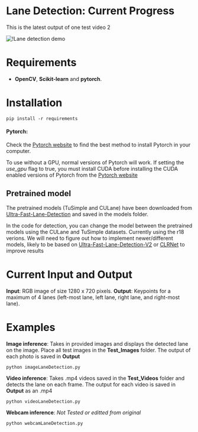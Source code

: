 # Lane Detection: Current Progress
This is the latest output of one test video 2

 ![!Lane detection demo](https://github.com/ryanbaker77/lane-detection/blob/main/Output/LaneDetectionDemo.gif)


# Requirements

 * **OpenCV**, **Scikit-learn** and **pytorch**.
 
# Installation
```
pip install -r requirements
```

#### Pytorch:
Check the [Pytorch website](https://pytorch.org/) to find the best method to install Pytorch in your computer.

To use without a GPU, normal versions of Pytorch will work. If setting the *use_gpu* flag to true, you must
install CUDA before installing the CUDA enabled versions of Pytorch from the [Pytorch website](https://pytorch.org/)

## Pretrained model

The pretrained models (TuSimple and CULane) have been downloaded from [Ultra-Fast-Lane-Detection](https://github.com/cfzd/Ultra-Fast-Lane-Detection) and saved in the models folder. 

In the code for detection, you can change the model between the pretrained models using the CULane and TuSimple datasets. Currently using the r18 verions.
We will need to figure out how to implement newer/different models, likely to be based on [Ultra-Fast-Lane-Detection-V2](https://github.com/cfzd/Ultra-Fast-Lane-Detection-v2) or [CLRNet](https://github.com/Turoad/CLRNet) to improve results


# Current Input and Output

 **Input**: RGB image of size 1280 x 720 pixels.
 **Output**: Keypoints for a maximum of 4 lanes (left-most lane, left lane, right lane, and right-most lane).
 



# Examples

 **Image inference**: Takes in provided images and displays the detected lane on the image. Place all test images in the **Test_Images** folder. The output of each photo is saved in **Output**
 
 ```
 python imageLaneDetection.py 
 ```
 
**Video inference**: Takes .mp4 videos saved in the **Test_Videos** folder and detects the lane on each frame. The output for each video is saved in **Output** as an .mp4
 
 ```
 python videoLaneDetection.py
 ```

**Webcam inference**: *Not Tested or editted from original*
 
 ```
 python webcamLaneDetection.py
 ```

 

 
